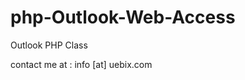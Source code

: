 php-Outlook-Web-Access
======================

Outlook PHP Class

contact me at : info [at] uebix.com
